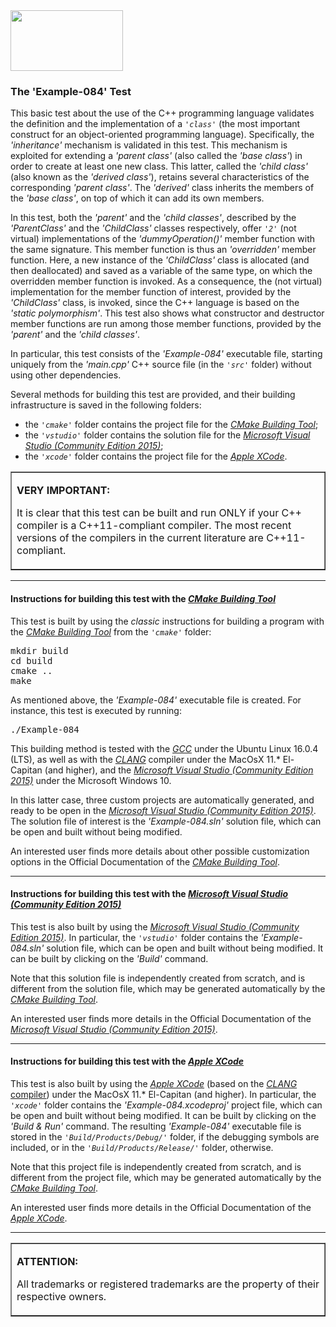 <IMG src="http://davidcanino.github.io/img/logo-sun.jpg" border="0" width="180" height="97">

<H3>The 'Example-084' Test</H3>

This basic test about the use of the C++ programming language validates the definition and the implementation of a <code><i>'class'</i></code> (the most important construct for an object-oriented programming language). Specifically, the <i>'inheritance'</i> mechanism is validated in this test. This mechanism is exploited for extending a <i>'parent class'</i> (also called the <i>'base class'</i>) in order to create at least one new class. This latter, called the <i>'child class'</i> (also known as the <i>'derived class'</i>), retains several characteristics of the corresponding <i>'parent class'</i>. The <i>'derived'</i> class inherits the members of the <i>'base class'</i>, on top of which it can add its own members.<p>In this test, both the <i>'parent'</i> and the <i>'child classes'</i>, described by the <i>'ParentClass'</i> and the <i>'ChildClass'</i> classes respectively, offer <code><i>'2'</i></code> (not virtual) implementations of the <i>'dummyOperation()'</i> member function with the same signature. This member function is thus an <i>'overridden'</i> member function. Here, a new instance of the <i>'ChildClass'</i> class is allocated (and then deallocated) and saved as a variable of the same type, on which the overridden member function is invoked. As a consequence, the (not virtual) implementation for the member function of interest, provided by the <i>'ChildClass'</i> class, is invoked, since the C++ language is based on the <i>'static polymorphism'</i>. This test also shows what constructor and destructor member functions are run among those member functions, provided by the <i>'parent'</i> and the <i>'child classes'</i>.<p>In particular, this test consists of the <i>'Example-084'</i> executable file, starting uniquely from the <i>'main.cpp'</i> C++ source file (in the <code><i>'src'</i></code> folder) without using other dependencies.<p>Several methods for building this test are provided, and their building infrastructure is saved in the following folders:<p><ul>
<li>the <i><code>'cmake'</code></i> folder contains the project file for the <i><A href="http://cmake.org">CMake Building Tool</A></i>;</li>
<li>the <i><code>'vstudio'</code></i> folder contains the solution file for the <i><A href="http://www.visualstudio.com/">Microsoft Visual Studio (Community Edition 2015)</A></i>;</li>
<li>the <i><code>'xcode'</code></i> folder contains the project file for the <i><A href="http://developer.apple.com/xcode/">Apple XCode</A></i>.</li></ul><p><table border=1 width=100%><tr><td><p><b>VERY IMPORTANT:</b><p>It is clear that this test can be built and run ONLY if your C++ compiler is a C++11-compliant compiler. The most recent versions of the compilers in the current literature are C++11-compliant.<p></td></tr></table><p><hr><p>

<h4>Instructions for building this test with the <i><A href="http://cmake.org">CMake Building Tool</A></i></h4>

This test is built by using the <i>classic</i> instructions for building a program with the <i><A href="http://cmake.org">CMake Building Tool</A></i> from the <i><code>'cmake'</code></i> folder:
<pre>mkdir build
cd build
cmake ..
make
</pre><p>As mentioned above, the <i>'Example-084'</i> executable file is created. For instance, this test is executed by running:<pre>./Example-084</pre><p>This building method is tested with the <A href="http://gcc.gnu.org/"><i>GCC</i></A> under the Ubuntu Linux 16.0.4 (LTS), as well as with the <A href="http://clang.llvm.org/"><i>CLANG</i></A> compiler under the MacOsX 11.* El-Capitan (and higher), and the <A href="http://www.visualstudio.com/"><i>Microsoft Visual Studio (Community Edition 2015)</i></A> under the Microsoft Windows 10.

In this latter case, three custom projects are automatically generated, and ready to be open in the <A href="http://www.visualstudio.com/"><i>Microsoft Visual Studio (Community Edition 2015)</i></A>. The solution file of interest is the <i>'Example-084.sln'</i> solution file, which can be open and built without being modified.<p>An interested user finds more details about other possible customization options in the Official Documentation of the <i><A href="http://cmake.org">CMake Building Tool</A></i>.<p><hr><p>

<h4>Instructions for building this test with the <i><A href="http://www.visualstudio.com/">Microsoft Visual Studio (Community Edition 2015)</A></i></h4>

This test is also built by using the <A href="http://www.visualstudio.com/"><i>Microsoft Visual Studio (Community Edition 2015)</i></A>. In particular, the <i><code>'vstudio'</code></i> folder contains the <i>'Example-084.sln'</i> solution file, which can be open and built without being modified. It can be built by clicking on the <i>'Build'</i> command.

Note that this solution file is independently created from scratch, and is different from the solution file, which may be generated automatically by the <i><A href="http://cmake.org">CMake Building Tool</A></i>.<p>An interested user finds more details in the Official Documentation of the <i><A href="http://www.visualstudio.com/">Microsoft Visual Studio (Community Edition 2015)</A></i>.<p><hr><p>

<h4>Instructions for building this test with the <i><A href="http://developer.apple.com/xcode/">Apple XCode</A></i></h4>

This test is also built by using the <A href="http://developer.apple.com/xcode/"><i>Apple XCode</i></A> (based on the <A href="http://clang.llvm.org/"><i>CLANG</i> compiler</A>) under the MacOsX 11.* El-Capitan (and higher). In particular, the <i><code>'xcode'</code></i> folder contains the <i>'Example-084.xcodeproj'</i> project file, which can be open and built without being modified. It can be built by clicking on the <i>'Build & Run'</i> command. The resulting <i>'Example-084'</i> executable file is stored in the <i><code>'Build/Products/Debug/'</code></i> folder, if the debugging symbols are included, or in the <i><code>'Build/Products/Release/'</code></i> folder, otherwise.<p>

Note that this project file is independently created from scratch, and is different from the project file, which may be generated automatically by the <i><A href="http://cmake.org">CMake Building Tool</A></i>.<p>An interested user finds more details in the Official Documentation of the <A href="http://developer.apple.com/xcode/"><i>Apple XCode</i></A>.<p><hr><p><table border=1><tr><td><p><b>ATTENTION:</b><p>All trademarks or registered trademarks are the property of their respective owners.</td></tr></table>
